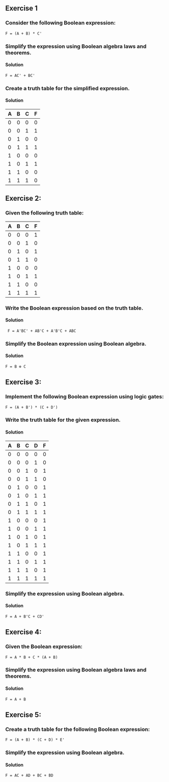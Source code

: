 
## Exercise 1

### Consider the following Boolean expression:
```
F = (A + B) * C'
```

### Simplify the expression using Boolean algebra laws and theorems.
#### Solution
```
F = AC' + BC'
```

### Create a truth table for the simplified expression.
#### Solution

| A | B | C | F   |
|---|---|---|---|
| 0 | 0 | 0 | 0 |
| 0 | 0 | 1 | 1 |
| 0 | 1 | 0 | 0 |
| 0 | 1 | 1 | 1 |
| 1 | 0 | 0 | 0 |
| 1 | 0 | 1 | 1 |
| 1 | 1 | 0 | 0 |
| 1 | 1 | 1 | 0 |

## Exercise 2:

### Given the following truth table:

| A | B | C | F |
|---|---|---|---|
| 0 | 0 | 0 | 1 |
| 0 | 0 | 1 | 0 |
| 0 | 1 | 0 | 1 |
| 0 | 1 | 1 | 0 |
| 1 | 0 | 0 | 0 |
| 1 | 0 | 1 | 1 |
| 1 | 1 | 0 | 0 |
| 1 | 1 | 1 | 1 |

### Write the Boolean expression based on the truth table.
#### Solution
```vbnet
 F = A'BC' + AB'C + A'B'C + ABC
```

### Simplify the Boolean expression using Boolean algebra.
#### Solution
```vbnet
F = B ⊕ C
```

## Exercise 3:
### Implement the following Boolean expression using logic gates:
```
F = (A + B') * (C + D')
```

### Write the truth table for the given expression.
#### Solution

| A | B | C | D | F |
|---|---|---|---|---|
| 0 | 0 | 0 | 0 | 0 |
| 0 | 0 | 0 | 1 | 0 |
| 0 | 0 | 1 | 0 | 1 |
| 0 | 0 | 1 | 1 | 0 |
| 0 | 1 | 0 | 0 | 1 |
| 0 | 1 | 0 | 1 | 1 |
| 0 | 1 | 1 | 0 | 1 |
| 0 | 1 | 1 | 1 | 1 |
| 1 | 0 | 0 | 0 | 1 |
| 1 | 0 | 0 | 1 | 1 |
| 1 | 0 | 1 | 0 | 1 |
| 1 | 0 | 1 | 1 | 1 |
| 1 | 1 | 0 | 0 | 1 |
| 1 | 1 | 0 | 1 | 1 |
| 1 | 1 | 1 | 0 | 1 |
| 1 | 1 | 1 | 1 | 1 |

### Simplify the expression using Boolean algebra.
#### Solution

```
F = A + B'C + CD'
```

## Exercise 4:

### Given the Boolean expression:
```
F = A * B + C * (A + B)
```

### Simplify the expression using Boolean algebra laws and theorems.
#### Solution

```
F = A + B
```

## Exercise 5:
### Create a truth table for the following Boolean expression:
```
F = (A + B) * (C + D) * E'
```

### Simplify the expression using Boolean algebra.
#### Solution

```
F = AC + AD + BC + BD
```